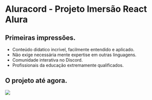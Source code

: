 # Aluracord - Projeto Imersão React Alura

## Primeiras impressões.
- Conteúdo didatico incrível, facilmente entendido e aplicado.
- Não exige necessária mente expertise em outras linguagens.
- Comunidade interativa no Discord.
- Profissionais da educação extremamente qualificados.

## O projeto até agora.

<img src="../aluracord/public/layout-projeto.png">